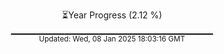 <p align="center">
⏳Year Progress (2.12 %)<br>
▁▁▁▁▁▁▁▁▁▁▁▁▁▁▁▁▁▁▁▁▁▁▁▁▁▁▁▁▁▁ <br>
<sub>Updated: Wed, 08 Jan 2025 18:03:16 GMT</sub>
</p>

